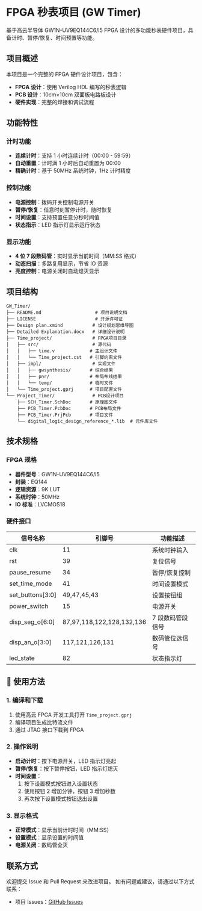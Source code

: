 # FPGA 秒表项目 (GW Timer)

基于高云半导体 GW1N-UV9EQ144C6/I5 FPGA 设计的多功能秒表硬件项目，具备计时、暂停/恢复、时间预置等功能。

## 项目概述

本项目是一个完整的 FPGA 硬件设计项目，包含：

- **FPGA 设计**：使用 Verilog HDL 编写的秒表逻辑
- **PCB 设计**：10cm×10cm 双面板电路板设计
- **硬件实现**：完整的焊接和调试流程

## 功能特性

### 计时功能

- **连续计时**：支持 1 小时连续计时（00:00 - 59:59）
- **自动重置**：计时满 1 小时后自动重置为 00:00
- **精确计时**：基于 50MHz 系统时钟，1Hz 计时精度

### 控制功能

- **电源控制**：拨码开关控制电源开关
- **暂停/恢复**：任意时刻暂停计时，随时恢复
- **时间设置**：支持预置任意分秒时间值
- **状态指示**：LED 指示灯显示运行状态

### 显示功能

- **4 位 7 段数码管**：实时显示当前时间（MM:SS 格式）
- **动态扫描**：多路复用显示，节省 IO 资源
- **亮度控制**：电源关闭时自动熄灭显示

## 项目结构

```
GW_Timer/
├── README.md                    # 项目说明文档
├── LICENSE                      # 开源许可证
├── Design plan.xmind           # 设计规划思维导图
├── Detailed Explanation.docx   # 详细设计说明
├── Time_project/               # FPGA项目目录
│   ├── src/                    # 源代码
│   │   ├── time.v             # 主设计文件
│   │   └── Time_project.cst   # 引脚约束文件
│   ├── impl/                   # 实现文件
│   │   ├── gwsynthesis/       # 综合结果
│   │   ├── pnr/               # 布局布线结果
│   │   └── temp/              # 临时文件
│   └── Time_project.gprj      # 项目配置文件
└── Project_Timer/              # PCB设计项目
    ├── SCH_Timer.SchDoc       # 原理图文件
    ├── PCB_Timer.PcbDoc       # PCB布局文件
    ├── PCB_Timer.PrjPcb       # 项目文件
    └── digital_logic_design_reference_*.lib  # 元件库文件
```

## 技术规格

### FPGA 规格

- **器件型号**：GW1N-UV9EQ144C6/I5
- **封装**：EQ144
- **逻辑资源**：9K LUT
- **系统时钟**：50MHz
- **IO 标准**：LVCMOS18

### 硬件接口

| 信号名称         | 引脚号                    | 功能描述         |
| ---------------- | ------------------------- | ---------------- |
| clk              | 11                        | 系统时钟输入     |
| rst              | 39                        | 复位信号         |
| pause_resume     | 34                        | 暂停/恢复控制    |
| set_time_mode    | 41                        | 时间设置模式     |
| set_buttons[3:0] | 49,47,45,43               | 设置按钮组       |
| power_switch     | 15                        | 电源开关         |
| disp_seg_o[6:0]  | 87,97,118,122,128,132,136 | 7 段数码管段信号 |
| disp_an_o[3:0]   | 117,121,126,131           | 数码管位选信号   |
| led_state        | 82                        | 状态指示灯       |

## 🚀 使用方法

### 1. 编译和下载

1. 使用高云 FPGA 开发工具打开 `Time_project.gprj`
2. 编译项目生成比特流文件
3. 通过 JTAG 接口下载到 FPGA

### 2. 操作说明

- **启动计时**：按下电源开关，LED 指示灯亮起
- **暂停/恢复**：按下暂停按钮，LED 指示灯熄灭
- **时间设置**：
  1. 按下设置模式按钮进入设置状态
  2. 使用按钮 2 增加分钟，按钮 3 增加秒数
  3. 再次按下设置模式按钮退出设置

### 3. 显示格式

- **正常模式**：显示当前计时时间（MM:SS）
- **设置模式**：显示设置的时间值
- **电源关闭**：数码管全灭

## 联系方式

欢迎提交 Issue 和 Pull Request 来改进项目。
如有问题或建议，请通过以下方式联系：

- 项目 Issues：[GitHub Issues](https://github.com/your-repo/issues)
